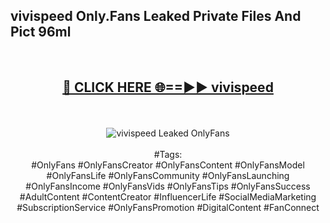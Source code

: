 <h2>vivispeed Only.Fans Leaked Private Files And Pict 96ml</h2>
<br>
<div align="center">
<h2><a href="https://mediafiles.top/vivispeed" rel="nofollow">🔴 CLICK HERE 🌐==►► vivispeed</a></h2>
<br>
<br>
<a href="https://mediafiles.top/vivispeed" rel="nofollow" data-target="animated-image.originalLink"><img src="https://i.ibb.co.com/WyWwxjT/player-gif2.gif" alt="vivispeed Leaked OnlyFans" style="max-width: 100%; display: inline-block;" data-target="animated-image.originalImage"></a>
<br><br>
#Tags:
<br>
#OnlyFans #OnlyFansCreator #OnlyFansContent #OnlyFansModel #OnlyFansLife #OnlyFansCommunity #OnlyFansLaunching #OnlyFansIncome #OnlyFansVids #OnlyFansTips #OnlyFansSuccess #AdultContent #ContentCreator #InfluencerLife #SocialMediaMarketing #SubscriptionService #OnlyFansPromotion #DigitalContent #FanConnect
</div>
<br>